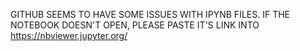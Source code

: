 GITHUB SEEMS TO HAVE SOME ISSUES WITH IPYNB FILES. 
IF THE NOTEBOOK DOESN'T OPEN, PLEASE PASTE IT'S LINK INTO https://nbviewer.jupyter.org/

